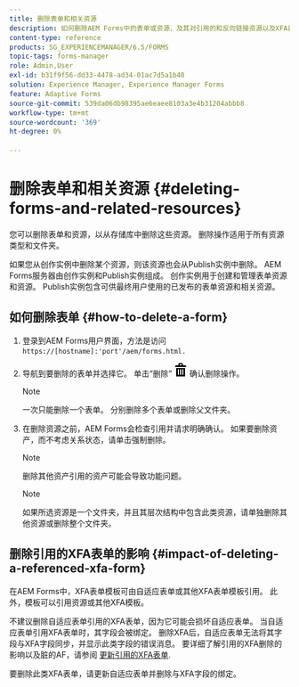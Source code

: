 ```yaml
---
title: 删除表单和相关资源
description: 如何删除AEM Forms中的表单或资源，及其对引用的和反向链接资源以及XFA表单的影响。
content-type: reference
products: SG_EXPERIENCEMANAGER/6.5/FORMS
topic-tags: forms-manager
role: Admin,User
exl-id: b31f9f56-dd33-4478-ad34-01ac7d5a1b40
solution: Experience Manager, Experience Manager Forms
feature: Adaptive Forms
source-git-commit: 539da06db98395ae6eaee8103a3e4b31204abbb8
workflow-type: tm+mt
source-wordcount: '369'
ht-degree: 0%

---
```


# 删除表单和相关资源 {#deleting-forms-and-related-resources}

您可以删除表单和资源，以从存储库中删除这些资源。 删除操作适用于所有资源类型和文件夹。

如果您从创作实例中删除某个资源，则该资源也会从Publish实例中删除。 AEM Forms服务器由创作实例和Publish实例组成。 创作实例用于创建和管理表单资源和资源。 Publish实例包含可供最终用户使用的已发布的表单资源和相关资源。

## 如何删除表单 {#how-to-delete-a-form}

1. 登录到AEM Forms用户界面，方法是访问 `https://[hostname]:'port'/aem/forms.html.`
1. 导航到要删除的表单并选择它。 单击“删除” ![aem6forms_delete2](assets/aem6forms_delete2.png) 确认删除操作。

   >[!NOTE]
   >
   >一次只能删除一个表单。 分别删除多个表单或删除父文件夹。

1. 在删除资源之前，AEM Forms会检查引用并请求明确确认。 如果要删除资产，而不考虑关系状态，请单击强制删除。

   >[!NOTE]
   >
   >删除其他资产引用的资产可能会导致功能问题。

   >[!NOTE]
   >
   >如果所选资源是一个文件夹，并且其层次结构中包含此类资源，请单独删除其他资源或删除整个文件夹。

## 删除引用的XFA表单的影响 {#impact-of-deleting-a-referenced-xfa-form}

在AEM Forms中，XFA表单模板可由自适应表单或其他XFA表单模板引用。 此外，模板可以引用资源或其他XFA模板。

不建议删除自适应表单引用的XFA表单，因为它可能会损坏自适应表单。 当自适应表单引用XFA表单时，其字段会被绑定。 删除XFA后，自适应表单无法将其字段与XFA字段同步，并显示此类字段的错误消息。 要详细了解引用的XFA删除的影响以及脏的AF，请参阅 [更新引用的XFA表单](/help/forms/using/get-xdp-pdf-documents-aem.md#p-updating-referenced-xfa-forms-p).

要删除此类XFA表单，请更新自适应表单并删除与XFA字段的绑定。
